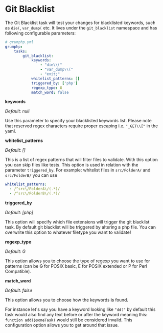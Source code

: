 # Git Blacklist

The Git Blacklist task will test your changes for blacklisted keywords, such as `die(`, `var_dump(` etc.
It lives under the `git_blacklist` namespace and has following configurable parameters:

```yaml
# grumphp.yml
grumphp:
    tasks:
        git_blacklist:
            keywords:
                - "die\\("
                - "var_dump\\("
                - "exit;"
            whitelist_patterns: []
            triggered_by: ['php']
            regexp_type: G
            match_word: false
```

**keywords**

*Default: null*

Use this parameter to specify your blacklisted keywords list.
Please note that reserved regex characters require proper escaping i.e. `"_GET\\["` in the yaml.

**whitelist_patterns**

*Default: []*

This is a list of regex patterns that will filter files to validate. With this option you can skip files like tests. This option is used in relation with the parameter `triggered_by`.
For example: whitelist files in `src/FolderA/` and `src/FolderB/` you can use 
```yml
whitelist_patterns:
  - /^src\/FolderA\/(.*)/
  - /^src\/FolderB\/(.*)/
```

**triggered_by**

*Default: [php]*

This option will specify which file extensions will trigger the git blacklist task.
By default git blacklist will be triggered by altering a php file. 
You can overwrite this option to whatever filetype you want to validate!

**regexp_type**

*Default: G*

This option allows you to choose the type of regexp you want to use for patterns (can be G for POSIX basic, E for POSIX extended or P for Perl Compatible).

**match_word**

*Default: false*

This option allows you to choose how the keywords is found.

For instance let's say you have a keyword looking like `"dd("` by default this task would also find any
text before or after the keyword meaning this: `function add($someTask)` would still be considered invalid.
This configuration option allows you to get around that issue.
